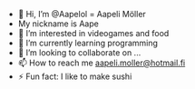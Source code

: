 - 👋 Hi, I’m @Aapelol = Aapeli Möller
- My nickname is Aape
- 👀 I’m interested in videogames and food
- 🌱 I’m currently learning programming
- 💞️ I’m looking to collaborate on ...
- 📫 How to reach me aapeli.moller@hotmail.fi
- ⚡ Fun fact: I like to make sushi

<!---
Aapelol/Aapelol is a ✨ special ✨ repository because its `README.md` (this file) appears on your GitHub profile.
You can click the Preview link to take a look at your changes.
--->
